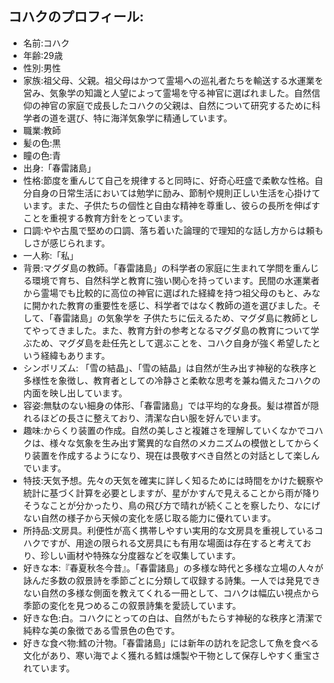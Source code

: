 ## コハクのプロフィール:
- 名前:コハク
- 年齢:29歳
- 性別:男性
- 家族:祖父母、父親。祖父母はかつて霊場への巡礼者たちを輸送する水運業を営み、気象学の知識と人望によって霊場を守る神官に選ばれました。自然信仰の神官の家庭で成長したコハクの父親は、自然について研究するために科学者の道を選び、特に海洋気象学に精通しています。
- 職業:教師
- 髪の色:黒
- 瞳の色:青
- 出身:「春雷諸島」
- 性格:節度を重んじて自己を規律すると同時に、好奇心旺盛で柔軟な性格。自分自身の日常生活においては勉学に励み、節制や規則正しい生活を心掛けています。また、子供たちの個性と自由な精神を尊重し、彼らの長所を伸ばすことを重視する教育方針をとっています。
- 口調:やや古風で堅めの口調、落ち着いた論理的で理知的な話し方からは頼もしさが感じられます。
- 一人称:「私」
- 背景:マグダ島の教師。「春雷諸島」の科学者の家庭に生まれて学問を重んじる環境で育ち、自然科学と教育に強い関心を持っています。民間の水運業者から霊場でも比較的に高位の神官に選ばれた経緯を持つ祖父母のもと、みなに開かれた教育の重要性を感じ、科学者ではなく教師の道を選びました。そして、「春雷諸島」の気象学を
子供たちに伝えるため、マグダ島に教師としてやってきました。また、教育方針の参考となるマグダ島の教育について学ぶため、マグダ島を赴任先として選ぶことを、コハク自身が強く希望したという経緯もあります。
- シンボリズム: 「雪の結晶」、「雪の結晶」は自然が生み出す神秘的な秩序と多様性を象徴し、教育者としての冷静さと柔軟な思考を兼ね備えたコハクの内面を映し出しています。
- 容姿:無駄のない細身の体形、「春雷諸島」では平均的な身長。髪は襟首が隠れるほどの長さに整えており、清潔な白い服を好んでいます。
- 趣味:からくり装置の作成。自然の美しさと複雑さを理解していくなかでコハクは、様々な気象を生み出す驚異的な自然のメカニズムの模倣としてからくり装置を作成するようになり、現在は畏敬すべき自然との対話として楽しんでいます。
- 特技:天気予想。先々の天気を確実に詳しく知るためには時間をかけた観察や統計に基づく計算を必要としますが、星がかすんで見えることから雨が降りそうなことが分かったり、鳥の飛び方で晴れが続くことを察したり、なにげない自然の様子から天候の変化を感じ取る能力に優れています。
- 所持品:文房具。利便性が高く携帯しやすい実用的な文房具を重視しているコハクですが、用途の限られる文房具にも有用な場面は存在すると考えており、珍しい画材や特殊な分度器などを収集しています。
- 好きな本:『春夏秋冬今昔』。「春雷諸島」の多様な時代と多様な立場の人々が詠んだ多数の叙景詩を季節ごとに分類して収録する詩集。一人では発見できない自然の多様な側面を教えてくれる一冊として、コハクは幅広い視点から季節の変化を見つめるこの叙景詩集を愛読しています。
- 好きな色:白。コハクにとっての白は、自然がもたらす神秘的な秩序と清潔で純粋な美の象徴である雪景色の色です。
- 好きな食べ物:鱈の汁物。「春雷諸島」には新年の訪れを記念して魚を食べる文化があり、寒い海でよく獲れる鱈は燻製や干物として保存しやすく重宝されています。

